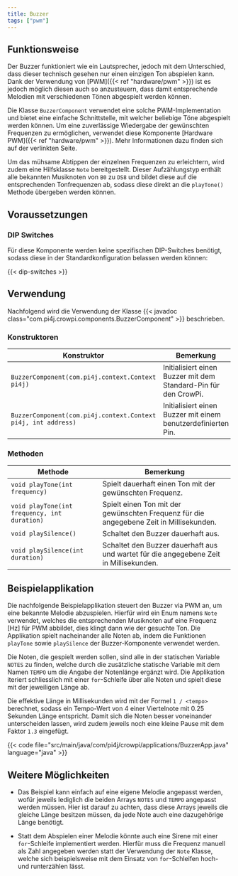 ```yaml
---
title: Buzzer
tags: ["pwm"]
---
```


## Funktionsweise

Der Buzzer funktioniert wie ein Lautsprecher, jedoch mit dem Unterschied, dass dieser technisch gesehen nur einen einzigen Ton abspielen
kann. Dank der Verwendung von [PWM]({{< ref "hardware/pwm" >}}) ist es jedoch möglich diesen auch so anzusteuern, dass damit entsprechende
Melodien mit verschiedenen Tönen abgespielt werden können.

Die Klasse `BuzzerComponent` verwendet eine solche PWM-Implementation und bietet eine einfache Schnittstelle, mit welcher beliebige Töne
abgespielt werden können. Um eine zuverlässige Wiedergabe der gewünschten Frequenzen zu ermöglichen, verwendet diese Komponente
[Hardware PWM]({{< ref "hardware/pwm" >}}). Mehr Informationen dazu finden sich auf der verlinkten Seite.

Um das mühsame Abtippen der einzelnen Frequenzen zu erleichtern, wird zudem eine Hilfsklasse `Note` bereitgestellt. Dieser Aufzählungstyp
enthält alle bekannten Musiknoten von `B0` zu `DS8` und bildet diese auf die entsprechenden Tonfrequenzen ab, sodass diese direkt an
die `playTone()` Methode übergeben werden können.

## Voraussetzungen

### DIP Switches

Für diese Komponente werden keine spezifischen DIP-Switches benötigt, sodass diese in der Standardkonfiguration belassen werden können:

{{< dip-switches >}}

## Verwendung

Nachfolgend wird die Verwendung der Klasse {{< javadoc class="com.pi4j.crowpi.components.BuzzerComponent" >}} beschrieben.

### Konstruktoren

| Konstruktor | Bemerkung |
| --- | --- |
| `BuzzerComponent(com.pi4j.context.Context pi4j)` | Initialisiert einen Buzzer mit dem Standard-Pin für den CrowPi. |
| `BuzzerComponent(com.pi4j.context.Context pi4j, int address)` | Initialisiert einen Buzzer mit einem benutzerdefinierten Pin. |

### Methoden
| Methode | Bemerkung |
| --- | --- |
| `void playTone(int frequency)` | Spielt dauerhaft einen Ton mit der gewünschten Frequenz. |
| `void playTone(int frequency, int duration)` | Spielt einen Ton mit der gewünschten Frequenz für die angegebene Zeit in Millisekunden. |
| `void playSilence()` | Schaltet den Buzzer dauerhaft aus. |
| `void playSilence(int duration)` | Schaltet den Buzzer dauerhaft aus und wartet für die angegebene Zeit in Millisekunden. |

## Beispielapplikation

Die nachfolgende Beispielapplikation steuert den Buzzer via PWM an, um eine bekannte Melodie abzuspielen. Hierfür wird ein Enum namens
`Note` verwendet, welches die entsprechenden Musiknoten auf eine Frequenz [Hz] für PWM abbildet, dies klingt dann wie der gesuchte Ton. Die Applikation spielt nacheinander alle
Noten ab, indem die Funktionen `playTone` sowie `playSilence` der Buzzer-Komponente verwendet werden.

Die Noten, die gespielt werden sollen, sind alle in der statischen Variable `NOTES` zu finden, welche durch die zusätzliche statische 
Variable mit dem Namen `TEMPO` um die Angabe der Notenlänge ergänzt wird. Die Applikation iteriert schliesslich mit einer `for`-Schleife 
über alle Noten und spielt diese mit der jeweiligen Länge ab.

Die effektive Länge in Millisekunden wird mit der Formel `1 / <tempo>` berechnet, sodass ein Tempo-Wert von 4 einer Viertelnote mit 0.25
Sekunden Länge entspricht. Damit sich die Noten besser voneinander unterscheiden lassen, wird zudem jeweils noch eine kleine Pause 
mit dem Faktor `1.3` eingefügt.

{{< code file="src/main/java/com/pi4j/crowpi/applications/BuzzerApp.java" language="java" >}}

## Weitere Möglichkeiten

- Das Beispiel kann einfach auf eine eigene Melodie angepasst werden, wofür jeweils lediglich die beiden Arrays `NOTES` und `TEMPO` 
angepasst werden müssen. Hier ist darauf zu achten, dass diese Arrays jeweils die gleiche Länge besitzen müssen, da jede Note auch eine 
dazugehörige Länge benötigt.

- Statt dem Abspielen einer Melodie könnte auch eine Sirene mit einer `for`-Schleife implementiert werden. Hierfür muss die Frequenz 
  manuell als Zahl angegeben werden statt der Verwendung der `Note` Klasse, welche sich beispielsweise mit dem Einsatz von 
  `for`-Schleifen hoch- und runterzählen lässt.
